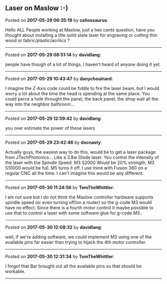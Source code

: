 ## Laser on Maslow :-)
Posted on **2017-05-29 06:35:19** by **celiossaurus**:

Hello ALL People working at Maslow, just a two cents question, have you thought about installing a litle solid state laser for engraving or cutting thin wood or fabric/plastic/acrilics ?

---

Posted on **2017-05-29 08:51:14** by **davidlang**:

people have though of a lot of things, I haven't heard of anyone doing it yet.

---

Posted on **2017-05-29 10:43:47** by **danychouinard**:

I imagine the Z-Axis code could be fiddle to fire the laser beam, but I would worry a lot about the time the head is spending at the same place.  You could perce a hole throught the panel, the back panel, the shop wall all the way into the neighbor bathroom...

---

Posted on **2017-05-29 12:59:42** by **davidlang**:

you over estimate the power of these lasers

---

Posted on **2017-05-29 23:42:46** by **docnasty**:

Actually guys, the easiest way to do this, would be to get a laser package from JTechPhotonics... Like a 3.8w Diode laser.  You control the intensity of the laser with the Spindle Speed.  M3 S2000 Would be 20% strength, M3 S10000 would be full.  M5 turns it off.  I use mine with Fusion 360 on a regular CNC all the time.  I can't imagine this would be any different.

---

Posted on **2017-05-30 11:24:56** by **TomTheWhittler**:

I am not sure but I do not think the Maslow controller hardware supports spindle speed (or even turning off/on a router) so the g-code M3 would have no effect.
Since there is a fourth motor control it maybe possible to use that to control a laser with some software glue for g-code M3..

---

Posted on **2017-05-30 12:08:32** by **davidlang**:

well, if we're adding software, we could implement M3 using one of the available pins far easier than trying to hijack the 4th motor controller.

---

Posted on **2017-05-30 12:31:34** by **TomTheWhittler**:

I forgot that Bar brought out all the available pins so that should be workable.

---

